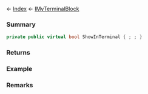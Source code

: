 ← [Index](Api-Index) ← [IMyTerminalBlock](Sandbox.ModAPI.Ingame.IMyTerminalBlock)

### Summary

```csharp
private public virtual bool ShowInTerminal { ; ; }
```

### Returns

### Example

### Remarks

